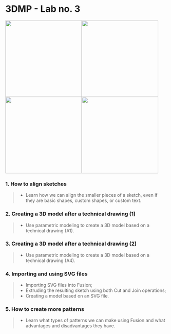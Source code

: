 # 3DMP - Lab no. 3
<img src="https://github.com/Burdun/3DMP_private/blob/main/readme_personal_projects/A1.png" width=238><img src="https://github.com/Burdun/3DMP_private/blob/main/readme_personal_projects/A4.png" width=238><img src="https://github.com/Burdun/3DMP_private/blob/main/readme_personal_projects/Chess_Icon.png" width=238><img src="https://github.com/Burdun/3DMP_private/blob/main/readme_personal_projects/Kirby.png" width=238>
### 1. How to align sketches
> - Learn how we can align the smaller pieces of a sketch, even if they are basic shapes, custom shapes, or custom text.
### 2. Creating a 3D model after a technical drawing (1)
> - Use parametric modeling to create a 3D model based on a technical drawing (A1).
### 3. Creating a 3D model after a technical drawing (2)
> - Use parametric modeling to create a 3D model based on a technical drawing (A4).
### 4. Importing and using SVG files
> - Importing SVG files into Fusion; 
> - Extruding the resulting sketch using both Cut and Join operations;
> - Creating a model based on an SVG file.
### 5. How to create more patterns
> - Learn what types of patterns we can make using Fusion and what advantages and disadvantages they have.

